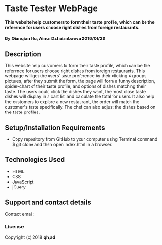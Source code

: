 # Taste Tester WebPage

####  This website help customers to form their taste profile, which can be the reference for users choose right dishes from foreign restaurants.

#### By Qianqian Hu, Ainur Dzhaianbaeva 2018/01/29

## Description

 This website help customers to form their taste profile, which can be the reference for users choose right dishes from foreign restaurants. This webpage will get the users' taste preference by their clicking 4 groups pictures, after they submit the form, the page will form a funny description, spider-chart of their taste profile, and options of dishes matching their taste. The users could click the dishes they want, the most close taste dishes will display in a cart list and calculate the total for users. It also help the customers to explore a new restaurant, the order will match the customer's taste specifically. The chef can also adjust the dishes based on the taste profiles.

## Setup/Installation Requirements

* Copy repository from GitHub to your computer using Terminal command $ git clone and then open index.html in a browser.


## Technologies Used

* HTML
* CSS
* JavaScript
* jQuery

## Support and contact details

Contact email:

### License

Copyright (c) 2018 **qh,ad**
